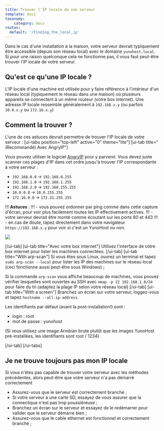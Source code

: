 ```yaml
---
title: Trouver l'IP locale de son serveur
template: docs
taxonomy:
    category: docs
routes:
  default: '/finding_the_local_ip'
---
```


Dans le cas d'une installation à la maison, votre serveur devrait typiquement être accessible (depuis son réseau local) avec le domaine `yunohost.local`. Si pour une raison quelconque cela ne fonctionne pas, il vous faut peut-être trouver l'IP locale de votre serveur.

## Qu'est ce qu'une IP locale ?
L'IP locale d'une machine est utilisée pour y faire référence à l'intérieur d'un réseau local (typiquement le réseau dans une maison) où plusieurs appareils se connectent à un même routeur (votre box internet). Une adresse IP locale ressemble généralement à `192.168.x.y` (ou parfois `10.0.x.y` ou `172.16.x.y`)

## Comment la trouver ?
L'une de ces astuces devrait permettre de trouver l'IP locale de votre serveur :
[ui-tabs position="top-left" active="0" theme="lite"]
[ui-tab title="(Recommandé) Avec AngryIP"]

Vous pouvez utiliser le logiciel [AngryIP](https://angryip.org/download/) pour y parvenir. Vous devez juste scanner ces plages d'IP dans cet ordre jusqu'à trouver l'IP correspondante à votre serveur :
- `192.168.0.0` -> `192.168.0.255`
- `192.168.1.0` -> `192.168.1.255`
- `192.168.2.0` -> `192.168.255.255`
- `10.0.0.0` -> `10.0.255.255`
- `172.16.0.0` -> `172.31.255.255`

!!! **Astuces** :
!!! - vous pouvez ordonner par ping comme dans cette capture d'écran, pour voir plus facilement toutes les IP effectivement actives.
!!! - votre serveur devrait être monté comme écoutant sur les ports 80 et 443
!!! - en cas de doute, tapez directement dans votre navigateur `https://192.168.x.y` pour voir si c'est un YunoHost ou non.

![](image://angryip.png?class=inline)

[/ui-tab]
[ui-tab title="Avec votre box internet"]
Utilisez l'interface de votre box internet pour lister les machines connectées.
[/ui-tab]
[ui-tab title="With arp-scan"]
Si vous êtes sous Linux, ouvrez un terminal et tapez `sudo arp-scan --local` pour lister les IP des machines sur le réseau local (ceci fonctionne aussi peut-être sous Windows) ;

Si la commande `arp-scan` vous affiche beaucoup de machines, vous pouvez vérifier lesquelles sont ouvertes au SSH avec `nmap -p 22 192.168.1.0/24` pour faire du tri (adaptez la plage IP selon votre réseau local)
[/ui-tab]
[ui-tab title="With a screen"]
Branchez un écran sur votre serveur, loggez-vous et tapez `hostname --all-ip-address`.

Les identifiants par défaut (avant la post-installation!) sont :
- login : root
- mot de passe : yunohost

(Si vous utilisez une image Armbian brute plutôt que les images YunoHost pré-installées, les identifiants sont root / 1234)



[/ui-tab]
[/ui-tabs]


## Je ne trouve toujours pas mon IP locale
Si vous n'êtes pas capable de trouver votre serveur avec les méthodes précédentes, alors peut-être que votre serveur n'a pas démarré correctement

- Assurez-vous que le serveur est correctement branché ;
- Si votre serveur a une carte SD, essayez de vous assurer que la connectique n'est pas trop poussièreuse ;
- Branchez un écran sur le serveur et essayez de le redémarrer pour valider que le serveur démarre bien ;
- Assurez-vous que le cable ethernet est fonctionnel et correctement branché ;
